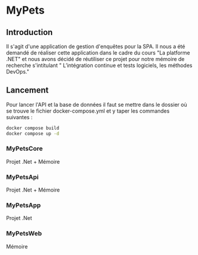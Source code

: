 # MyPets

## Introduction
Il s'agit d'une application de gestion d'enquêtes pour la SPA. Il nous a été demandé de réaliser cette application dans le cadre du cours "La platforme .NET" et nous avons décidé de réutiliser ce projet pour notre mémoire de recherche s'intitulant " L’intégration continue et tests logiciels, les méthodes DevOps."

## Lancement

Pour lancer l'API et la base de données il faut se mettre dans le dossier où se trouve le fichier docker-compose.yml et y taper les commandes suivantes :
```sh
docker compose build
docker compose up -d
```

### MyPetsCore
Projet .Net + Mémoire

### MyPetsApi
Projet .Net + Mémoire

### MyPetsApp
Projet .Net

### MyPetsWeb
Mémoire
